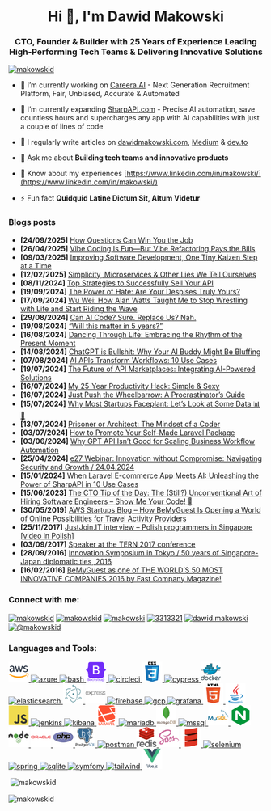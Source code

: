 <h1 align="center">Hi 👋, I'm Dawid Makowski</h1>
<h3 align="center">CTO, Founder & Builder with 25 Years of Experience Leading High-Performing Tech Teams & Delivering Innovative Solutions</h3>

<p align="left"> <a href="https://twitter.com/makowskid" target="blank"><img src="https://img.shields.io/twitter/follow/makowskid?logo=twitter&style=for-the-badge" alt="makowskid" /></a> </p>

- 🔭 I’m currently working on [Careera.AI](https://careera.ai/) - Next Generation Recruitment Platform, Fair, Unbiased, Accurate & Automated
  
- 🔭 I’m currently expanding [SharpAPI.com](https://SharpAPI.com/) - Precise AI automation, save countless hours and supercharges any app with AI capabilities with just a couple of lines of code

- 📝 I regularly write articles on [dawidmakowski.com](https://dawidmakowski.com/), [Medium](https://medium.com/@makowskid/) & [dev.to](https://dev.to/makowskid)

- 💬 Ask me about **Building tech teams and innovative products**

- 📄 Know about my experiences [https://www.linkedin.com/in/makowski/](https://www.linkedin.com/in/makowski/)

- ⚡ Fun fact **Quidquid Latine Dictum Sit, Altum Videtur**

### Blogs posts

<!-- posts -->
* **[24/09/2025]** [How Questions Can Win You the Job](https://dawidmakowski.com/en/2025/09/how-questions-can-win-you-the-job/ "How Questions Can Win You the Job")
* **[26/04/2025]** [Vibe Coding Is Fun—But Vibe Refactoring Pays the Bills](https://dawidmakowski.com/en/2025/04/vibe-coding-is-fun-but-vibe-refactoring-pays-the-bills/ "Vibe Coding Is Fun—But Vibe Refactoring Pays the Bills")
* **[09/03/2025]** [Improving Software Development, One Tiny Kaizen Step at a Time](https://dawidmakowski.com/en/2025/03/improving-software-development-one-tiny-kaizen-step-at-a-time/ "Improving Software Development, One Tiny Kaizen Step at a Time")
* **[12/02/2025]** [Simplicity, Microservices & Other Lies We Tell Ourselves](https://dawidmakowski.com/en/2025/02/simplicity-microservices-other-lies-we-tell-ourselves/ "Simplicity, Microservices & Other Lies We Tell Ourselves")
* **[08/11/2024]** [Top Strategies to Successfully Sell Your API](https://dawidmakowski.com/en/2024/11/top-strategies-to-successfully-sell-your-api/ "Top Strategies to Successfully Sell Your API")
* **[19/09/2024]** [The Power of Hate: Are Your Despises Truly Yours?](https://dawidmakowski.com/en/2024/09/the-power-of-hate-are-your-despises-truly-yours/ "The Power of Hate: Are Your Despises Truly Yours?")
* **[17/09/2024]** [Wu Wei: How Alan Watts Taught Me to Stop Wrestling with Life and Start Riding the Wave](https://dawidmakowski.com/en/2024/09/wu-wei-how-alan-watts-taught-me-to-stop-wrestling-with-life-and-start-riding-the-wave/ "Wu Wei: How Alan Watts Taught Me to Stop Wrestling with Life and Start Riding the Wave")
* **[29/08/2024]** [Can AI Code? Sure. Replace Us? Nah.](https://dawidmakowski.com/en/2024/08/can-ai-code-sure-replace-us-nah/ "Can AI Code? Sure. Replace Us? Nah.")
* **[19/08/2024]** [“Will this matter in 5 years?”](https://dawidmakowski.com/en/2024/08/will-this-matter-in-5-years/ "“Will this matter in 5 years?”")
* **[16/08/2024]** [Dancing Through Life: Embracing the Rhythm of the Present Moment](https://dawidmakowski.com/en/2024/08/dancing-through-life-embracing-the-rhythm-of-the-present-moment/ "Dancing Through Life: Embracing the Rhythm of the Present Moment")
* **[14/08/2024]** [ChatGPT is Bullshit: Why Your AI Buddy Might Be Bluffing](https://dawidmakowski.com/en/2024/08/chatgpt-is-bullshit-why-your-ai-buddy-might-be-bluffing/ "ChatGPT is Bullshit: Why Your AI Buddy Might Be Bluffing")
* **[07/08/2024]** [AI APIs Transform Workflows: 10 Use Cases](https://dawidmakowski.com/en/2024/08/ai-apis-transform-workflows-10-use-cases/ "AI APIs Transform Workflows: 10 Use Cases")
* **[19/07/2024]** [The Future of API Marketplaces: Integrating AI-Powered Solutions](https://dawidmakowski.com/en/2024/07/the-future-of-api-marketplaces-integrating-ai-powered-solutions/ "The Future of API Marketplaces: Integrating AI-Powered Solutions")
* **[16/07/2024]** [My 25-Year Productivity Hack: Simple & Sexy](https://dawidmakowski.com/en/2024/07/my-25-year-productivity-hack-simple-sexy/ "My 25-Year Productivity Hack: Simple & Sexy")
* **[16/07/2024]** [Just Push the Wheelbarrow: A Procrastinator’s Guide](https://dawidmakowski.com/en/2024/07/just-push-the-wheelbarrow-a-procrastinators-guide/ "Just Push the Wheelbarrow: A Procrastinator’s Guide")
* **[15/07/2024]** [Why Most Startups Faceplant: Let’s Look at Some Data 📊🚀](https://dawidmakowski.com/en/2024/07/why-most-startups-faceplant-lets-look-at-some-data/ "Why Most Startups Faceplant: Let’s Look at Some Data 📊🚀")
* **[13/07/2024]** [Prisoner or Architect: The Mindset of a Coder](https://dawidmakowski.com/en/2024/07/prisoner-or-architect-the-mindset-of-a-coder/ "Prisoner or Architect: The Mindset of a Coder")
* **[03/07/2024]** [How to Promote Your Self-Made Laravel Package](https://dawidmakowski.com/en/2024/07/how-to-promote-your-self-made-laravel-package/ "How to Promote Your Self-Made Laravel Package")
* **[03/06/2024]** [Why GPT API Isn’t Good for Scaling Business Workflow Automation](https://dawidmakowski.com/en/2024/06/why-gpt-api-isnt-good-for-scaling-business-workflow-automation/ "Why GPT API Isn’t Good for Scaling Business Workflow Automation")
* **[25/04/2024]** [e27 Webinar: Innovation without Compromise: Navigating Security and Growth / 24.04.2024](https://dawidmakowski.com/en/2024/04/e27-innovation-without-compromise-navigating-security-and-growth-24-04-2024/ "e27 Webinar: Innovation without Compromise: Navigating Security and Growth / 24.04.2024")
* **[15/01/2024]** [When Laravel E-commerce App Meets AI: Unleashing the Power of SharpAPI in 10 Use Cases](https://dawidmakowski.com/en/2024/01/when-laravel-e-commerce-app-meets-ai-unleashing-the-power-of-sharpapi-in-10-use-cases/ "When Laravel E-commerce App Meets AI: Unleashing the Power of SharpAPI in 10 Use Cases")
* **[15/06/2023]** [The CTO Tip of the Day: The (Still?) Unconventional Art of Hiring Software Engineers – Show Me Your Code! 🧐](https://dawidmakowski.com/en/2023/06/the-cto-tip-of-the-day-the-still-unconventional-art-of-hiring-software-engineers-show-me-your-code-%f0%9f%a7%90/ "The CTO Tip of the Day: The (Still?) Unconventional Art of Hiring Software Engineers – Show Me Your Code! 🧐")
* **[30/05/2019]** [AWS Startups Blog – How BeMyGuest Is Opening a World of Online Possibilities for Travel Activity Providers](https://dawidmakowski.com/en/2019/05/aws-startups-blog/ "AWS Startups Blog – How BeMyGuest Is Opening a World of Online Possibilities for Travel Activity Providers")
* **[25/11/2017]** [JustJoin.IT interview – Polish programmers in Singapore [video in Polish]](https://dawidmakowski.com/en/2017/11/justjoin-it-interview-in-polish/ "JustJoin.IT interview – Polish programmers in Singapore [video in Polish]")
* **[03/09/2017]** [Speaker at the TERN 2017 conference](https://dawidmakowski.com/en/2017/09/speaker-at-the-tern-2017-conference/ "Speaker at the TERN 2017 conference")
* **[28/09/2016]** [Innovation Symposium in Tokyo / 50 years of Singapore-Japan diplomatic ties, 2016](https://dawidmakowski.com/en/2016/09/innovation-symposium-in-tokyo/ "Innovation Symposium in Tokyo / 50 years of Singapore-Japan diplomatic ties, 2016")
* **[16/02/2016]** [BeMyGuest as one of THE WORLD’S 50 MOST INNOVATIVE COMPANIES 2016 by Fast Company Magazine!](https://dawidmakowski.com/en/2016/02/bemyguest-as-one-of-the-worlds-50-most-innovative-companies-2016-by-fast-company-magazine/ "BeMyGuest as one of THE WORLD’S 50 MOST INNOVATIVE COMPANIES 2016 by Fast Company Magazine!")<!-- /posts -->

<h3 align="left">Connect with me:</h3>
<p align="left">
<a href="https://dev.to/makowskid" target="blank"><img align="center" src="https://raw.githubusercontent.com/rahuldkjain/github-profile-readme-generator/master/src/images/icons/Social/devto.svg" alt="makowskid" height="30" width="40" /></a>
<a href="https://twitter.com/makowskid" target="blank"><img align="center" src="https://raw.githubusercontent.com/rahuldkjain/github-profile-readme-generator/master/src/images/icons/Social/twitter.svg" alt="makowskid" height="30" width="40" /></a>
<a href="https://linkedin.com/in/makowski" target="blank"><img align="center" src="https://raw.githubusercontent.com/rahuldkjain/github-profile-readme-generator/master/src/images/icons/Social/linked-in-alt.svg" alt="makowski" height="30" width="40" /></a>
<a href="https://stackoverflow.com/users/3313321" target="blank"><img align="center" src="https://raw.githubusercontent.com/rahuldkjain/github-profile-readme-generator/master/src/images/icons/Social/stack-overflow.svg" alt="3313321" height="30" width="40" /></a>
<a href="https://fb.com/dawid.makowski" target="blank"><img align="center" src="https://raw.githubusercontent.com/rahuldkjain/github-profile-readme-generator/master/src/images/icons/Social/facebook.svg" alt="dawid.makowski" height="30" width="40" /></a>
<a href="https://medium.com/@makowskid" target="blank"><img align="center" src="https://raw.githubusercontent.com/rahuldkjain/github-profile-readme-generator/master/src/images/icons/Social/medium.svg" alt="@makowskid" height="30" width="40" /></a>
</p>

<h3 align="left">Languages and Tools:</h3>
<p align="left"> <a href="https://aws.amazon.com" target="_blank" rel="noreferrer"> <img src="https://raw.githubusercontent.com/devicons/devicon/master/icons/amazonwebservices/amazonwebservices-original-wordmark.svg" alt="aws" width="40" height="40"/> </a> <a href="https://azure.microsoft.com/en-in/" target="_blank" rel="noreferrer"> <img src="https://www.vectorlogo.zone/logos/microsoft_azure/microsoft_azure-icon.svg" alt="azure" width="40" height="40"/> </a> <a href="https://www.gnu.org/software/bash/" target="_blank" rel="noreferrer"> <img src="https://www.vectorlogo.zone/logos/gnu_bash/gnu_bash-icon.svg" alt="bash" width="40" height="40"/> </a> <a href="https://getbootstrap.com" target="_blank" rel="noreferrer"> <img src="https://raw.githubusercontent.com/devicons/devicon/master/icons/bootstrap/bootstrap-plain-wordmark.svg" alt="bootstrap" width="40" height="40"/> </a> <a href="https://circleci.com" target="_blank" rel="noreferrer"> <img src="https://www.vectorlogo.zone/logos/circleci/circleci-icon.svg" alt="circleci" width="40" height="40"/> </a> <a href="https://www.w3schools.com/css/" target="_blank" rel="noreferrer"> <img src="https://raw.githubusercontent.com/devicons/devicon/master/icons/css3/css3-original-wordmark.svg" alt="css3" width="40" height="40"/> </a> <a href="https://www.cypress.io" target="_blank" rel="noreferrer"> <img src="https://raw.githubusercontent.com/simple-icons/simple-icons/6e46ec1fc23b60c8fd0d2f2ff46db82e16dbd75f/icons/cypress.svg" alt="cypress" width="40" height="40"/> </a> <a href="https://www.docker.com/" target="_blank" rel="noreferrer"> <img src="https://raw.githubusercontent.com/devicons/devicon/master/icons/docker/docker-original-wordmark.svg" alt="docker" width="40" height="40"/> </a> <a href="https://www.elastic.co" target="_blank" rel="noreferrer"> <img src="https://www.vectorlogo.zone/logos/elastic/elastic-icon.svg" alt="elasticsearch" width="40" height="40"/> </a> <a href="https://www.electronjs.org" target="_blank" rel="noreferrer"> <img src="https://raw.githubusercontent.com/devicons/devicon/master/icons/electron/electron-original.svg" alt="electron" width="40" height="40"/> </a> <a href="https://expressjs.com" target="_blank" rel="noreferrer"> <img src="https://raw.githubusercontent.com/devicons/devicon/master/icons/express/express-original-wordmark.svg" alt="express" width="40" height="40"/> </a> <a href="https://firebase.google.com/" target="_blank" rel="noreferrer"> <img src="https://www.vectorlogo.zone/logos/firebase/firebase-icon.svg" alt="firebase" width="40" height="40"/> </a> <a href="https://cloud.google.com" target="_blank" rel="noreferrer"> <img src="https://www.vectorlogo.zone/logos/google_cloud/google_cloud-icon.svg" alt="gcp" width="40" height="40"/> </a> <a href="https://grafana.com" target="_blank" rel="noreferrer"> <img src="https://www.vectorlogo.zone/logos/grafana/grafana-icon.svg" alt="grafana" width="40" height="40"/> </a> <a href="https://www.w3.org/html/" target="_blank" rel="noreferrer"> <img src="https://raw.githubusercontent.com/devicons/devicon/master/icons/html5/html5-original-wordmark.svg" alt="html5" width="40" height="40"/> </a> <a href="https://www.java.com" target="_blank" rel="noreferrer"> <img src="https://raw.githubusercontent.com/devicons/devicon/master/icons/java/java-original.svg" alt="java" width="40" height="40"/> </a> <a href="https://developer.mozilla.org/en-US/docs/Web/JavaScript" target="_blank" rel="noreferrer"> <img src="https://raw.githubusercontent.com/devicons/devicon/master/icons/javascript/javascript-original.svg" alt="javascript" width="40" height="40"/> </a> <a href="https://www.jenkins.io" target="_blank" rel="noreferrer"> <img src="https://www.vectorlogo.zone/logos/jenkins/jenkins-icon.svg" alt="jenkins" width="40" height="40"/> </a> <a href="https://www.elastic.co/kibana" target="_blank" rel="noreferrer"> <img src="https://www.vectorlogo.zone/logos/elasticco_kibana/elasticco_kibana-icon.svg" alt="kibana" width="40" height="40"/> </a> <a href="https://laravel.com/" target="_blank" rel="noreferrer"> <img src="https://raw.githubusercontent.com/devicons/devicon/master/icons/laravel/laravel-plain-wordmark.svg" alt="laravel" width="40" height="40"/> </a> <a href="https://mariadb.org/" target="_blank" rel="noreferrer"> <img src="https://www.vectorlogo.zone/logos/mariadb/mariadb-icon.svg" alt="mariadb" width="40" height="40"/> </a> <a href="https://www.mongodb.com/" target="_blank" rel="noreferrer"> <img src="https://raw.githubusercontent.com/devicons/devicon/master/icons/mongodb/mongodb-original-wordmark.svg" alt="mongodb" width="40" height="40"/> </a> <a href="https://www.microsoft.com/en-us/sql-server" target="_blank" rel="noreferrer"> <img src="https://www.svgrepo.com/show/303229/microsoft-sql-server-logo.svg" alt="mssql" width="40" height="40"/> </a> <a href="https://www.mysql.com/" target="_blank" rel="noreferrer"> <img src="https://raw.githubusercontent.com/devicons/devicon/master/icons/mysql/mysql-original-wordmark.svg" alt="mysql" width="40" height="40"/> </a> <a href="https://www.nginx.com" target="_blank" rel="noreferrer"> <img src="https://raw.githubusercontent.com/devicons/devicon/master/icons/nginx/nginx-original.svg" alt="nginx" width="40" height="40"/> </a> <a href="https://nodejs.org" target="_blank" rel="noreferrer"> <img src="https://raw.githubusercontent.com/devicons/devicon/master/icons/nodejs/nodejs-original-wordmark.svg" alt="nodejs" width="40" height="40"/> </a> <a href="https://www.oracle.com/" target="_blank" rel="noreferrer"> <img src="https://raw.githubusercontent.com/devicons/devicon/master/icons/oracle/oracle-original.svg" alt="oracle" width="40" height="40"/> </a> <a href="https://www.php.net" target="_blank" rel="noreferrer"> <img src="https://raw.githubusercontent.com/devicons/devicon/master/icons/php/php-original.svg" alt="php" width="40" height="40"/> </a> <a href="https://www.postgresql.org" target="_blank" rel="noreferrer"> <img src="https://raw.githubusercontent.com/devicons/devicon/master/icons/postgresql/postgresql-original-wordmark.svg" alt="postgresql" width="40" height="40"/> </a> <a href="https://postman.com" target="_blank" rel="noreferrer"> <img src="https://www.vectorlogo.zone/logos/getpostman/getpostman-icon.svg" alt="postman" width="40" height="40"/> </a> <a href="https://redis.io" target="_blank" rel="noreferrer"> <img src="https://raw.githubusercontent.com/devicons/devicon/master/icons/redis/redis-original-wordmark.svg" alt="redis" width="40" height="40"/> </a> <a href="https://sass-lang.com" target="_blank" rel="noreferrer"> <img src="https://raw.githubusercontent.com/devicons/devicon/master/icons/sass/sass-original.svg" alt="sass" width="40" height="40"/> </a> <a href="https://www.scala-lang.org" target="_blank" rel="noreferrer"> <img src="https://raw.githubusercontent.com/devicons/devicon/master/icons/scala/scala-original.svg" alt="scala" width="40" height="40"/> </a> <a href="https://www.selenium.dev" target="_blank" rel="noreferrer"> <img src="https://raw.githubusercontent.com/detain/svg-logos/780f25886640cef088af994181646db2f6b1a3f8/svg/selenium-logo.svg" alt="selenium" width="40" height="40"/> </a> <a href="https://spring.io/" target="_blank" rel="noreferrer"> <img src="https://www.vectorlogo.zone/logos/springio/springio-icon.svg" alt="spring" width="40" height="40"/> </a> <a href="https://www.sqlite.org/" target="_blank" rel="noreferrer"> <img src="https://www.vectorlogo.zone/logos/sqlite/sqlite-icon.svg" alt="sqlite" width="40" height="40"/> </a> <a href="https://symfony.com" target="_blank" rel="noreferrer"> <img src="https://symfony.com/logos/symfony_black_03.svg" alt="symfony" width="40" height="40"/> </a> <a href="https://tailwindcss.com/" target="_blank" rel="noreferrer"> <img src="https://www.vectorlogo.zone/logos/tailwindcss/tailwindcss-icon.svg" alt="tailwind" width="40" height="40"/> </a> <a href="https://vuejs.org/" target="_blank" rel="noreferrer"> <img src="https://raw.githubusercontent.com/devicons/devicon/master/icons/vuejs/vuejs-original-wordmark.svg" alt="vuejs" width="40" height="40"/> </a> </p>

<p>&nbsp;<img align="center" src="https://github-readme-stats.vercel.app/api?username=makowskid&show_icons=true&locale=en" alt="makowskid" /></p>

<p><img align="center" src="https://github-readme-streak-stats.herokuapp.com/?user=makowskid&" alt="makowskid" /></p>
